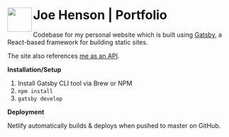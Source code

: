 # <img  align="left" width="55"  height="55"  src="https://joehenson.co.uk/icons-f6198b1dfa6fbd7a65bab6aeb77334ae/apple-touch-icon-180x180.png"> Joe Henson | Portfolio

Codebase for my personal website which is built using [Gatsby](https://www.gatsbyjs.com/), a React-based framework for building static sites.

The site also references [me as an API](https://github.com/joehensonn/me).

**Installation/Setup**

1. Install Gatsby CLI tool via Brew or NPM
2. `npm install`
3. `gatsby develop`

**Deployment**

Netlify automatically builds & deploys when pushed to master on GitHub.
